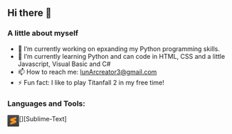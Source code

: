 ## Hi there 👋

### A little about myself

- 🔭 I’m currently working on epxanding my Python programming skills. 
- 🌱 I’m currently learning Python and can code in HTML, CSS and a little Javascript, Visual Basic and C# 
- 📫 How to reach me: lunArcreator3@gmail.com
- ⚡ Fun fact: I like to play Titanfall 2 in my free time!

### Languages and Tools:

[<img align="left" alt="Visual Studio Code" width="26px" src="https://raw.githubusercontent.com/github/explore/80688e429a7d4ef2fca1e82350fe8e3517d3494d/topics/sublime-text/sublime-text.png" />][Sublime-Text]
